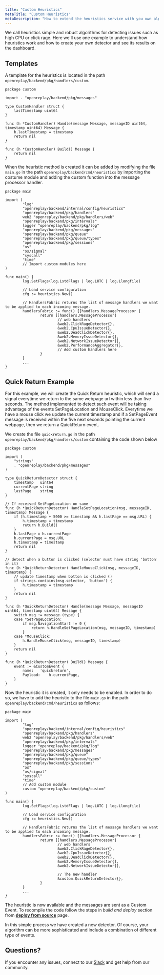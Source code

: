 ```yaml
---
title: "Custom Heuristics"
metaTitle: "Custom Heuristics"
metaDescription: "How to extend the heuristics service with you own algorithm"
---
```


We call heuristics simple and robust algorithms for detecting issues such as high CPU or click rage. Here we'll use one example to understand how heuristics work and how to create your own detector and see its results on the dashboard.

## Templates

A template for the heuristics is located in the path `openreplay/backend/pkg/handlers/custom`.

```tsx
package custom

import . "openreplay/backend/pkg/messages"

type CustomHandler struct {
	lastTimestamp uint64
}

func (h *CustomHandler) Handle(message Message, messageID uint64, timestamp uint64) Message {
	h.lastTimestamp = timestamp
	return nil
}

func (h *CustomHandler) Build() Message {
	return nil
}
```

When the heuristic method is created it can be added by modifying the file `main.go` in the path
`openreplay/backend/cmd/heuristics` by importing the costume module and adding the custom function into the message processor handler.
```tsx
package main

import (
        "log"
        "openreplay/backend/internal/config/heuristics"
        "openreplay/backend/pkg/handlers"
        web2 "openreplay/backend/pkg/handlers/web"
        "openreplay/backend/pkg/intervals"
        logger "openreplay/backend/pkg/log"
        "openreplay/backend/pkg/messages"
        "openreplay/backend/pkg/queue"
        "openreplay/backend/pkg/queue/types"
        "openreplay/backend/pkg/sessions"
        "os"
        "os/signal"
        "syscall"
        "time"
        // Import custom modules here
)

func main() {
        log.SetFlags(log.LstdFlags | log.LUTC | log.Llongfile)

        // Load service configuration
        cfg := heuristics.New()

        // HandlersFabric returns the list of message handlers we want to be applied to each incoming message.
        handlersFabric := func() []handlers.MessageProcessor {
                return []handlers.MessageProcessor{
                        // web handlers
                        &web2.ClickRageDetector{},
                        &web2.CpuIssueDetector{},
                        &web2.DeadClickDetector{},
                        &web2.MemoryIssueDetector{},
                        &web2.NetworkIssueDetector{},
                        &web2.PerformanceAggregator{},
                        // Add custom handlers here
                }
        }
        ...
}
```

## Quick Return Example

For this example, we will create the Quick Return heuristic, which will send a signal everytime we return to the same webpage url within less than five seconds. The method implemented to detect such event will be taking advantage of the events SetPageLocation and MouseClick. Everytime we have a mouse click we update the current timestamp and if a SetPageEvent message is received within the five next seconds pointing the current webpage, then we return a QuickReturn event.

We create the file `quickreturn.go` in the path `openreplay/backend/pkg/handlers/custom` containing the code shown below

```tsx
package custom

import (
    "strings"
    . "openreplay/backend/pkg/messages"
)

type QuickReturnDetector struct {
    timestamp   uint64
    currentPage string
    lastPage    string
}

// If received SetPageLocation on same 
func (h *QuickReturnDetector) HandleSetPageLocation(msg, messageID, timestamp) Message {
    if (h.timestamp + 5000 >= timestamp && h.lastPage == msg.URL) {
        h.timestamp = timestamp
        return h.Build()
    }
    h.lastPage = h.currentPage
    h.currentPage = msg.URL
    h.timestamp = timestamp
    return nil
}

// detect when a button is clicked (selector must have string 'botton' in it)
func (h *QuickReturnDetector) HandleMouseClick(msg, messageID, timestamp) {
    // update timestamp when botton is clicked ()
    if strings.contains(msg.selector, 'button') {
        h.timestamp = timestamp
    }
    return nil
}

func (h *QuickReturnDetector) Handle(message Message, messageID uint64, timestamp uint64) Message {
    switch msg := message.(type) {
    case *SetPageLocation:
        if msg.NavigationStart != 0 {
            return h.HandleSetPageLocation(msg, messageID, timestamp)
        }
    case *MouseClick:
        h.HandleMouseClick(msg, messageID, timestamp)
    }
    return nil
}

func (h *QuickReturnDetector) Build() Message {
    event := &CustomEvent {
        name:   'quickreturn',
        Payload:    h.currentPage,
    }
}
```

Now the heuristic it is created, it only needs to be enabled. In order to do so, we have to add the heuristic to the file `main.go` in the path `openreplay/backend/cmd/heuristics` as follows:

```tsx
package main

import (
        "log"
        "openreplay/backend/internal/config/heuristics"
        "openreplay/backend/pkg/handlers"
        web2 "openreplay/backend/pkg/handlers/web"
        "openreplay/backend/pkg/intervals"
        logger "openreplay/backend/pkg/log"
        "openreplay/backend/pkg/messages"
        "openreplay/backend/pkg/queue"
        "openreplay/backend/pkg/queue/types"
        "openreplay/backend/pkg/sessions"
        "os"
        "os/signal"
        "syscall"
        "time"
        // Add custom module
        custom "openreplay/backend/pkg/custom"
)

func main() {
        log.SetFlags(log.LstdFlags | log.LUTC | log.Llongfile)

        // Load service configuration
        cfg := heuristics.New()

        // HandlersFabric returns the list of message handlers we want to be applied to each incoming message.
        handlersFabric := func() []handlers.MessageProcessor {
                return []handlers.MessageProcessor{
                        // web handlers
                        &web2.ClickRageDetector{},
                        &web2.CpuIssueDetector{},
                        &web2.DeadClickDetector{},
                        &web2.MemoryIssueDetector{},
                        &web2.NetworkIssueDetector{},

                        // The new handler
                        &custom.QuickReturnDetector{},
                }
        }
        ...
}
```

The heuristic is now available and the messages are sent as a Custom Event. To recompile the code follow the steps in *build and deploy* section from [**deploy from source**](https://docs.openreplay.com/deployment/deploy-source) page.

In this simple process we have created a new detector. Of course, your algorithm can be more sophisticated and include a combination of different type of events.

## Questions?

If you encounter any issues, connect to our [Slack](https://slack.openreplay.com) and get help from our community.